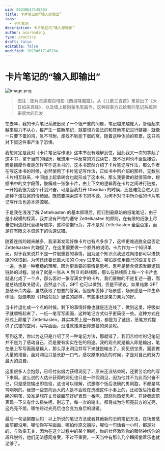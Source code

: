 ```yaml
---
uid: 20230617145204
title: 卡片笔记的“输入即输出”
tags:
  - 卡片笔记
description: 卡片笔记的“输入即输出”
author: asureading
type: practice
draft: false
editable: false
modified: 20230617145204
---
```


# 卡片笔记的“输入即输出”

![image.png](https://cdn.pkmer.cn/images/202306172335143.png!pkmer)

>图注：图片灵感取自电影《西游降魔篇》，从《儿歌三百首》里拼出了《大日如来真经》，以及墙上猪刚鬣毛笔画作，这种叙事方式给我的笔记系统带来很大的启发

在去年，我的卡片笔记系统出现了一个很严重的问题，笔记越来越庞大，管理起来越来越力不从心，每产生一篇新笔记，就要想方设法的和其他笔记进行链接，就像一只要下蛋的鸡，急不可耐，却找不到能下蛋的窝，随着这种体验的积累，这只鸡对下蛋这件事产生了恐惧。

我想肯定是我对《卡片笔记写作法》这本书没有理解到位，因此我又一次的拿起了这本书，鉴于当前的经历，我想用一种反常的方式读它，既不批判也不全盘接受，而是揣摩作者是怎样写作这本书的，这本书既然介绍了卡片笔记写作法，那么作者在写这本书的时候，必然使用了卡片笔记写作法，正如书中所介绍的那样，无数张卡片相互联系，中间加上起承转合也就形成了这本书，那么我要做的就很简单，根据书中的文字段落，肢解成一张张卡片，由上下文的逻辑再在卡片之间进行链接，一开始我很为这个计划兴奋，可是当我打开 Obsidian 的时候，还是难免会进入到那种下蛋找窝的情绪里。既然要探索这本书的本源，为何不对书中所介绍的卡片笔记写作法也追本溯源呢。

于是我在浅浅了解 Zettelkasten 的基本原理后，回归到最原始的纸笔笔记，由于是小规模的探索，我并没有严格的遵守 Zettelkasten 的原则，在有限的纸张上尽量使用连线代替编号顺序，这种偷懒行为，并不是对 Zettelkasten 全盘否定，而是在有限文本资源下的快速试错。

随着连线的越来越多，我渐渐发现好像卡片也有点多余了，这样更难逃脱全盘否定 Zettelkasten 的嫌疑了。在这里需要做一个额外的说明，卡片作为一个知识单元，对于我来说并不是一件很重要的事情，因为这个知识点我通过网络都可以进快捷的获取到，为何还还要长篇大段的 Copy 过来呢，哪怕是使用自己的语言复述一遍，也是一种粗糙的理解，因为更重要的事情是思考。思考是整合资源发展逻辑链路的过程，说白了就是一张从 A 到 B 的路线图，那么在路线图上每一个卡片也就退化成了一个点，那么面对一张写满文字的卡片，我们要做的不是复述一遍，而是总结提取关键词，虽然这个活，GPT 也可以做到，但是不建议，如果纯靠 GPT 总结卡片内容，虽然获取了想要的答案，但是却丢掉了场景感，场景感是一种生命体验，就像电影《非诚勿扰》里说的那样，有些事还是亲力亲为的好。

当卡片退化成一个点的时候，剩下的事情好像也就是连连线了，做到这里，呼吸似乎就顺畅起来了，一纸一笔写写画画，这种笔记方式似乎更简便一些。这种方式在形式上颠覆了 Zettelkasten，其实本质上是一样的，都是为了链接，纸笔方式提供了试错的空间，写写画画，没准就推演出你想要的洞见呢。

写到这里，你以为这只是介绍了另一种笔记方法，那就错了。我们苦哈哈的记笔记并不是为了感动自己，而是要有实实在在的用途。我的观点就是输入即是输出，笔在纸上写写画画是输入，那么浮出洞见并写下来就是输出了。洞见很宝贵，需要做大量的准备，面对洞见只是长舒一口气，感叹原来如此的时候，才是对自己的努力最大的浪费。

这里很多人会抱怨，已经付出努力获得洞见了，原来还没结束啊，还要苦哈哈的写下来啊。这么说的人估计获得的洞见也只是一种假洞见，因为他并不为此而兴奋不已，只是感觉输出即苦役，这也可以理解，试想哪个饭后洗碗的男同胞，不都是骂骂咧咧的。我想一些志向远大的人是不会败在洗碗这件小事上的，比如饭后抢着洗碗的男孩，没准是想在丈母娘面前好好表现一番呢。既然你热爱思考，在读者面前表现一下又有什么损失呢，别忘了，每一次的输出，都将成为你照亮前方的光亮，这光亮不熄，哪怕跨过光亮后也会变为身后的温暖。

最后一句话颠覆认知：以上所说的笔记方法或者其他新的旧的笔记方法，在场景感面前都没用，哪怕你写写画画，哪怕你原文摘抄，哪怕一句话看一小时，都是对的，与效率无关，因为在这个过程中的某个瞬间，你的壮怀激烈你的黯然神伤你的超凡脱俗，他们无法感同身受，不过不重要，一天当中有那么几个瞬间偷着乐也就足够了。
